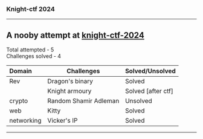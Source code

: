 ### Knight-ctf 2024

***

## A nooby attempt at <a href = "https://knightctf.com"/>knight-ctf-2024</a> 

Total attempted - 5\
Challenges solved - 4

| Domain | Challenges | Solved/Unsolved |
| :----------- | ------------------------------------ | -------------- |
| Rev | Dragon's binary | Solved |
|     | Knight armoury | Solved [after ctf] |
| crypto | Random Shamir Adleman | Unsolved |
| web | Kitty | Solved |
| networking | Vicker's IP | Solved |

***


